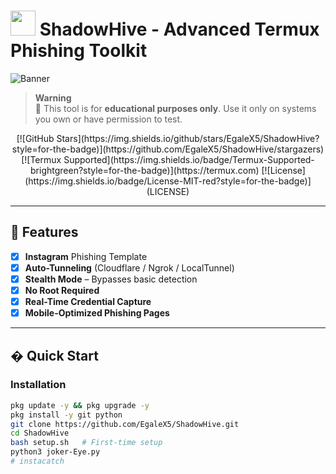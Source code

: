 # <img src="https://img.icons8.com/nolan/64/cyber-security.png" width="40"/> ShadowHive - Advanced Termux Phishing Toolkit

![Banner](https://i.imgur.com/JmYQ8yO.png)

> **Warning**  
> 🔞 This tool is for **educational purposes only**. Use it only on systems you own or have permission to test.

<div align="center">
  [![GitHub Stars](https://img.shields.io/github/stars/EgaleX5/ShadowHive?style=for-the-badge)](https://github.com/EgaleX5/ShadowHive/stargazers)
  [![Termux Supported](https://img.shields.io/badge/Termux-Supported-brightgreen?style=for-the-badge)](https://termux.com)
  [![License](https://img.shields.io/badge/License-MIT-red?style=for-the-badge)](LICENSE)
</div>

---

## 🌟 Features

- [x] **Instagram** Phishing Template
- [x] **Auto-Tunneling** (Cloudflare / Ngrok / LocalTunnel)
- [x] **Stealth Mode** – Bypasses basic detection
- [x] **No Root Required**
- [x] **Real-Time Credential Capture**
- [x] **Mobile-Optimized Phishing Pages**

---

## � Quick Start

### Installation

```bash
pkg update -y && pkg upgrade -y
pkg install -y git python
git clone https://github.com/EgaleX5/ShadowHive.git
cd ShadowHive
bash setup.sh   # First-time setup
python3 joker-Eye.py
# instacatch
